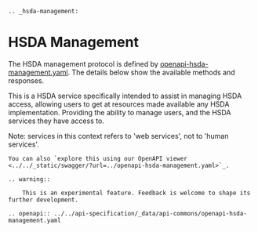 ```{eval-rst}
.. _hsda-management:
```
# HSDA Management

The HSDA management protocol is defined by [openapi-hsda-management.yaml](../../api-specification/_data/api-commons/openapi-hsda-management.yaml). The details below show the available methods and responses. 

This is a HSDA service specifically intended to assist in managing HSDA access, allowing users to get at resources made available any HSDA implementation. Providing the ability to manage users, and the HSDA services they have access to. 

Note: services in this context refers to 'web services', not to 'human services'.

```{eval-rst}
You can also `explore this using our OpenAPI viewer <../../_static/swagger/?url=../openapi-hsda-management.yaml>`_. 

.. warning::
    
    This is an experimental feature. Feedback is welcome to shape its further development.

```

```{eval-rst}
.. openapi:: ../../api-specification/_data/api-commons/openapi-hsda-management.yaml
```
